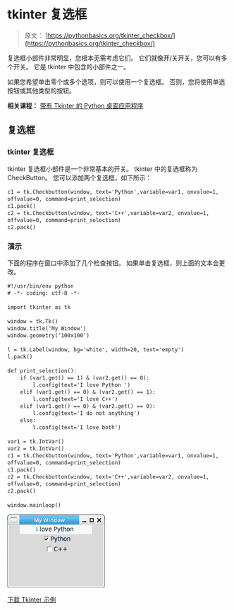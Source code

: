 # tkinter 复选框

> 原文： [https://pythonbasics.org/tkinter_checkbox/](https://pythonbasics.org/tkinter_checkbox/)

复选框小部件非常明显，您根本无需考虑它们。 它们就像开/关开关，您可以有多个开关。 它是 tkinter 中包含的小部件之一。

如果您希望单击零个或多个选项，则可以使用一个复选框。 否则，您将使用单选按钮或其他类型的按钮。

**相关课程：** [带有 Tkinter 的 Python 桌面应用程序](https://gum.co/ErLc)

## 复选框

### tkinter 复选框

tkinter 复选框小部件是一个非常基本的开关。 tkinter 中的复选框称为 CheckButton。 您可以添加两个复选框，如下所示：

```
c1 = tk.Checkbutton(window, text='Python',variable=var1, onvalue=1, offvalue=0, command=print_selection)
c1.pack()
c2 = tk.Checkbutton(window, text='C++',variable=var2, onvalue=1, offvalue=0, command=print_selection)
c2.pack()

```

### 演示

下面的程序在窗口中添加了几个检查按钮。 如果单击复选框，则上面的文本会更改。

```
#!/usr/bin/env python
# -*- coding: utf-8 -*-

import tkinter as tk

window = tk.Tk()
window.title('My Window')
window.geometry('100x100')

l = tk.Label(window, bg='white', width=20, text='empty')
l.pack()

def print_selection():
    if (var1.get() == 1) & (var2.get() == 0):
        l.config(text='I love Python ')
    elif (var1.get() == 0) & (var2.get() == 1):
        l.config(text='I love C++')
    elif (var1.get() == 0) & (var2.get() == 0):
        l.config(text='I do not anything')
    else:
        l.config(text='I love both')

var1 = tk.IntVar()
var2 = tk.IntVar()
c1 = tk.Checkbutton(window, text='Python',variable=var1, onvalue=1, offvalue=0, command=print_selection)
c1.pack()
c2 = tk.Checkbutton(window, text='C++',variable=var2, onvalue=1, offvalue=0, command=print_selection)
c2.pack()

window.mainloop()

```

![tkinter checkbox](img/313eafe86a326c40ae5a767c1d4d8a9d.jpg)

[下载 Tkinter 示例](https://gum.co/ErLc)